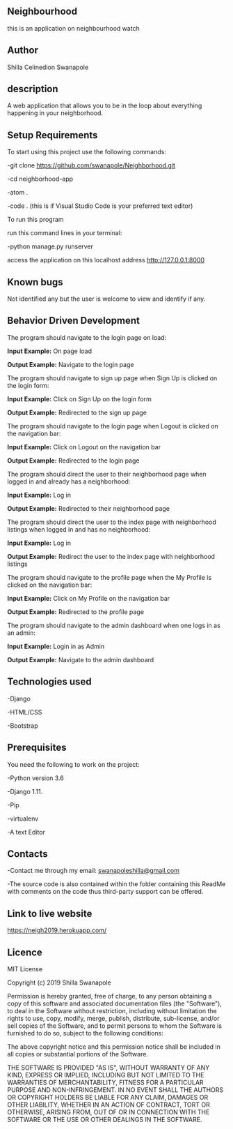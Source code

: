 ## Neighbourhood

this is an application on neighbourhood watch

## Author

Shilla Celinedion Swanapole

## description

A web application that allows you to be in the loop about everything happening in your neighborhood.



## Setup Requirements

To start using this project use the following commands:

-git clone https://github.com/swanapole/Neighborhood.git

-cd neighborhood-app

-atom .

-code . (this is if Visual Studio Code is your preferred text editor)

To run this program

run this command lines in your terminal:

-python manage.py runserver

access the application on this localhost address http://127.0.0.1:8000

## Known bugs

Not identified any but the user is welcome to view and identify if any.



## Behavior Driven Development

The program should navigate to the login page on load:

**Input Example:** On page load

**Output Example:** Navigate to the login page

The program should navigate to sign up page when Sign Up is clicked on the login form:

**Input Example:** Click on Sign Up on the login form

**Output Example:** Redirected to the sign up page

The program should navigate to the login page when Logout is clicked on the navigation bar:

**Input Example:** Click on Logout on the navigation bar

**Output Example:** Redirected to the login page

The program should direct the user to their neighborhood page when logged in and already has a neighborhood:

**Input Example:** Log in

**Output Example:** Redirected to their neighborhood page

The program should direct the user to the index page with neighborhood listings when logged in and has no neighborhood:

**Input Example:** Log in

**Output Example:** Redirect the user to the index page with neighborhood listings

The program should navigate to the profile page when the My Profile is clicked on the navigation bar:

**Input Example:** Click on My Profile on the navigation bar

**Output Example:** Redirected to the profile page

The program should navigate to the admin dashboard when one logs in as an admin:

**Input Example:** Login in as Admin

**Output Example:** Navigate to the admin dashboard



## Technologies used

-Django

-HTML/CSS

-Bootstrap

## Prerequisites

You need the following to work on the project:

-Python version 3.6

-Django 1.11.

-Pip

-virtualenv

-A text Editor

## Contacts

-Contact me through my email: swanapoleshilla@gmail.com

-The source code is also contained within the folder containing this ReadMe with comments on the code thus third-party support can be offered.


## Link to live website

https://neigh2019.herokuapp.com/

## Licence

MIT License

Copyright (c) 2019 Shilla Swanapole

Permission is hereby granted, free of charge, to any person obtaining a copy of this software and associated documentation files (the "Software"), to deal in the Software without restriction, including without limitation the rights to use, copy, modify, merge, publish, distribute, sub-license, and/or sell copies of the Software, and to permit persons to whom the Software is furnished to do so, subject to the following conditions:

The above copyright notice and this permission notice shall be included in all copies or substantial portions of the Software.

THE SOFTWARE IS PROVIDED "AS IS", WITHOUT WARRANTY OF ANY KIND, EXPRESS OR IMPLIED, INCLUDING BUT NOT LIMITED TO THE WARRANTIES OF MERCHANTABILITY, FITNESS FOR A PARTICULAR PURPOSE AND NON-INFRINGEMENT. IN NO EVENT SHALL THE AUTHORS OR COPYRIGHT HOLDERS BE LIABLE FOR ANY CLAIM, DAMAGES OR OTHER LIABILITY, WHETHER IN AN ACTION OF CONTRACT, TORT OR OTHERWISE, ARISING FROM, OUT OF OR IN CONNECTION WITH THE SOFTWARE OR THE USE OR OTHER DEALINGS IN THE SOFTWARE.
